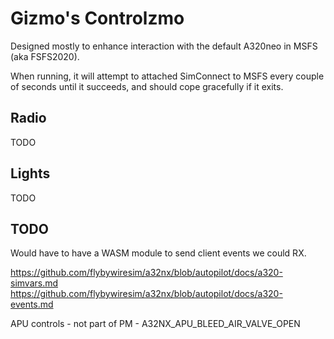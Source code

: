 Gizmo's Controlzmo
==================

Designed mostly to enhance interaction with the default A320neo in MSFS (aka FSFS2020).

When running, it will attempt to attached SimConnect to MSFS every couple of seconds until it succeeds, and should cope gracefully if it exits.

Radio
-----

TODO

Lights
------

TODO

TODO
----

Would have to have a WASM module to send client events we could RX.

https://github.com/flybywiresim/a32nx/blob/autopilot/docs/a320-simvars.md
https://github.com/flybywiresim/a32nx/blob/autopilot/docs/a320-events.md

APU controls - not part of PM - A32NX_APU_BLEED_AIR_VALVE_OPEN
